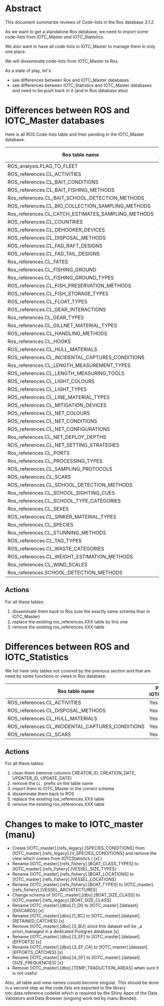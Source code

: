 # Abstract

This document summarize reviews of Code-lists in the Ros database _3.1.2_. 

As we want to get a standalone Ros database, we need to import some code-lists from IOTC_Master and IOTC_Statistics.

We also want to have all code-lists in IOTC_Master to manage them in only one place.

We will disseminate code-lists from IOTC_Master to Ros.

As a state of play, let's:

* see differences between Ros and IOTC_Master databases
* see differences between IOTC_Statistics and IOTC_Master databases and need to be push back in it (and in Ros database also)

# Differences between ROS and IOTC_Master databases

Here is all ROS Code-lists table and their pending in the IOTC_Master database.

| Ros table name                                     | Present in IOTC_Master | IOTC_Master table name                                    |
|----------------------------------------------------|------------------------|-----------------------------------------------------------|
| ROS_analysis.FLAG_TO_FLEET                         | Yes                    | refs_admin.FLEET_TO_FLAGS_AND_FISHERIES                   |
| ROS_references.CL_ACTIVITIES                       | No                     |                                                           |
| ROS_references.CL_BAIT_CONDITIONS                  | Yes                    | refs_biological.BAIT_CONDITIONS                           |
| ROS_references.CL_BAIT_FISHING_METHODS             | Yes                    | refs_fishery.BAIT_FISHING_METHODS                         |
| Ros_references.CL_BAIT_SCHOOL_DETECTION_METHODS    | Yes                    | refs_fishery.BAIT_SCHOOL_DETECTION_METHODS                |
| ROS_references.CL_BIO_COLLECTION_SAMPLING_METHODS  | Yes                    | refs_biological.SAMPLING_METHODS_FOR_SAMPLING_COLLECTIONS |
| Ros_references.CL_CATCH_ESTIMATES_SAMPLING_METHODS | Yes                    | refs_biological.SAMPLING_METHODS_FOR_CATCH_ESTIMATION     |
| ROS_references.CL_COUNTRIES                        | Yes                    | refs_admin.COUNTRIES                                      |
| ROS_references.CL_DEHOOKER_DEVICES                 | Yes                    | refs_fishery.DEHOOKER_TYPES                               |
| ROS_references.CL_DISPOSAL_METHODS                 | No                     | refs_fishery.WASTE_DISPOSAL_METHODS                       |
| ROS_references.CL_FAD_RAFT_DESIGNS                 | Yes                    | refs_fishery.FAD_RAFT_DESIGNS                             |
| ROS_references.CL_FAD_TAIL_DESIGNS                 | Yes                    | refs_fishery.FAD_TAIL_DESIGNS                             |
| Ros_references.CL_FATES                            | Yes                    | refs_biological.FATES                                     |
| Ros_references.CL_FISHING_GROUND                   | Yes                    | refs_gis.AREAS                                            |
| Ros_references.CL_FISHING_GROUND_TYPES             | Yes                    | refs_gis.AREA_TYPES                                       |
| ROS_references.CL_FISH_PRESERVATION_METHODS        | Yes                    | refs_fishery.FISH_PRESERVATION_METHODS                    |
| ROS_references.CL_FISH_STORAGE_TYPES               | Yes                    | refs_fishery.FISH_STORAGE_TYPES                           |
| ROS_references.CL_FLOAT_TYPES                      | Yes                    | refs_fishery.FLOAT_TYPES                                  |
| ROS_references.CL_GEAR_INTERACTIONS                | Yes                    | refs_biological.GEAR_INTERACTIONS                         |
| Ros_references.CL_GEAR_TYPES                       | Yes                    | refs_fishery_config.GEARS                                 |
| Ros_references.CL_GILLNET_MATERIAL_TYPES           | Yes                    | refs_fishery.GILLNET_MATERIAL_TYPES                       |
| ROS_references.CL_HANDLING_METHODS                 | Yes                    | refs_biological.HANDLING_METHODS                          |
| Ros_references.CL_HOOKS                            | Yes                    | refs_fishery.HOOK_TYPES                                   |
| ROS_references.CL_HULL_MATERIALS                   | No                     | refs_fishery.HULL_MATERIAL_TYPES                          |
| ROS_references.CL_INCIDENTAL_CAPTURES_CONDITIONS   | No                     |                                                           |
| Ros_references.CL_LENGTH_MEASUREMENT_TYPES         | Yes                    | refs_biological.MEASUREMENTS                              |
| ROS_references.CL_LENGTH_MEASURING_TOOLS           | Yes                    | refs_biological.MEASUREMENT_TOOLS.Table                   |
| ROS_references.CL_LIGHT_COLOURS                    | Yes                    | refs_fishery.LIGHT_COLOURS                                |
| ROS_references.CL_LIGHT_TYPES                      | Yes                    | refs_fishery.LIGHT_TYPES                                  |
| ROS_references.CL_LINE_MATERIAL_TYPES              | Yes                    | refs_fishery.LINE_MATERIAL_TYPES                          |
| ROS_references.CL_MITIGATION_DEVICES               | Yes                    | refs_fishery.MITIGATION_DEVICES                           |
| ROS_references.CL_NET_COLOURS                      | Yes                    | refs_fishery.NET_COLOURS                                  |
| ROS_references.CL_NET_CONDITIONS                   | Yes                    | refs_fishery.NET_CONDITIONS                               |
| ROS_references.CL_NET_CONFIGURATIONS               | Yes                    | refs_fishery.NET_CONFIGURATIONS                           |
| Ros_references.CL_NET_DEPLOY_DEPTHS                | Yes                    | refs_fishery_config.GEAR_CONFIGURATIONS                   |
| ROS_references.CL_NET_SETTING_STRATEGIES           | Yes                    | refs_fishery.NET_SETTING_STRATEGIES                       |
| Ros_references.CL_PORTS                            | Yes                    | refs_legacy.UN_LOCODE_PORTS                               |
| Ros_references.CL_PROCESSING_TYPES                 | Yes                    | refs_fishery.FISH_PROCESSING_TYPES                        |
| ROS_references.CL_SAMPLING_PROTOCOLS               | Yes                    | refs_biological.SAMPLING_PROTOCOLS                        |
| ROS_references.CL_SCARS                            | No                     |                                                           |
| ROS_references.CL_SCHOOL_DETECTION_METHODS         | Yes                    | refs_fishery.SCHOOL_DETECTION_METHODS                     |
| Ros_references.CL_SCHOOL_SIGHTING_CUES             | Yes                    | refs_fishery.SCHOOL_SIGHTING_CUES                         |
| Ros_references.CL_SCHOOL_TYPE_CATEGORIES           | Yes                    | refs_fishery_config.FISHING_MODES                         |
| Ros_references.CL_SEXES                            | Yes                    | refs_biological.SEX                                       |
| ROS_references.CL_SINKER_MATERIAL_TYPES            | Yes                    | refs_fishery.SINKER_MATERIAL_TYPES                        |
| Ros_references.CL_SPECIES                          | Yes                    | refs_biological.SPECIES                                   |
| Ros_references.CL_STUNNING_METHODS                 | Yes                    | refs_fishery.STUNNING_METHODS                             |
| ROS_references.CL_TAG_TYPES                        | Yes                    | refs_biological.TAG_TYPES                                 |
| ROS_references.CL_WASTE_CATEGORIES                 | Yes                    | refs_fishery.WASTE_CATEGORIES                             |
| ROS_references.CL_WEIGHT_ESTIMATION_METHODS        | Yes                    | refs_biological.MEASUREMENT_TOOLS                         |
| Ros_references.CL_WIND_SCALES                      | Yes                    | refs_fishery.WIND_SCALES                                  |
| Ros_references.SCHOOL_DETECTION_METHODS            | Yes                    | refs_fishery.SCHOOL_DETECTION_METHODS                     |

## Actions

For all these tables:

1. disseminate them back to Ros (use the exactly same schema than in IOTC_Master)
2. replace the existing ros_references.XXX table by this one
3. remove the existing ros_references.XXX table

# Differences between ROS and IOTC_Statistics

We list here only tables not covered by the previous section and that are need by some functions or views in Ros database.

| Ros table name                                   | Present in IOTC_Statistics | IOTC_Statistics table name        |
|--------------------------------------------------|----------------------------|-----------------------------------|
| ROS_references.CL_ACTIVITIES                     | Yes                        | CL_ACTIVITIES                     |
| ROS_references.CL_DISPOSAL_METHODS               | Yes                        | CL_DISPOSAL_METHODS               |
| ROS_references.CL_HULL_MATERIALS                 | Yes                        | CL_HULL_MATERIAL                  |
| ROS_references.CL_INCIDENTAL_CAPTURES_CONDITIONS | Yes                        | CL_INCIDENTAL_CAPTURES_CONDITIONS |
| ROS_references.CL_SCARS                          | Yes                        | CL_SCARS                          |

## Actions

For all these tables:

1. clean them (remove columns CREATOR_ID, CREATION_DATE, UPDATER_ID, UPDATE_DATE)
2. remove the ```CL_``` prefix on the table name
3. import them to IOTC_Master in the correct schema
4. disseminate them back to ROS
5. replace the existing ros_references.XXX table 
6. remove the existing ros_references.XXX table 

# Changes to make to IOTC_master (manu)

- Create [IOTC_master].[refs_legacy].[SPECIES_CONDITIONS] from [IOTC_master].[refs_legacy].[V_SPECIES_CONDITIONS] and remove the view which comes from IOTCStatistics ( [x] ) 
- Rename [IOTC_master].[refs_fishery].[BOAT_CLASS_TYPES] to [IOTC_master].[refs_fishery].[VESSEL_SIZE_TYPES]
- Rename [IOTC_master].[refs_fishery].[BOAT_LOCATIONS] to [IOTC_master].[refs_fishery].[VESSEL_LOCATIONS]
- Rename [IOTC_master].[refs_fishery].[BOAT_TYPES] to [IOTC_master].[refs_fishery].[VESSEL_ARCHITECTURES]
- Change schema of [IOTC_master].[dbo].[BOAT_SIZE_CLASS] to [IOTC_master].[refs_legacy].[BOAT_SIZE_CLASS]
- Rename [IOTC_master].[dbo].[1_DI] to [IOTC_master].[dataset].[DISCARDS] [x]
- Rename [IOTC_master].[dbo].[1_RC] to [IOTC_master].[dataset].[RETAINED_CATCHES] [x]
- Remove [IOTC_master].[dbo].[3_BU] since this dataset will be _a priori_managed in a dedicated Postgres database [x]
- Rename [IOTC_master].[dbo].[3_EF] to [IOTC_master].[dataset].[EFFORTS] [x]
- Rename [IOTC_master].[dbo].[3_EF_CA] to [IOTC_master].[dataset].[EFFORTS_CATCHES] [x]
- Rename [IOTC_master].[dbo].[4_SF] to [IOTC_master].[dataset].[SIZE_FREQUENCIES] [x]
- Remove [IOTC_master].[dbo].[TEMP_TRADUCTION_AREAS] when sure it is not useful

Also, all table and view names coould become singular. This should be done in a second step as the code lists are exported to the library iotc.data.reference.codelist which is required by the Shiny Apps of the Data Validators and Data Browser (ongoing work led by manu Blondel).





